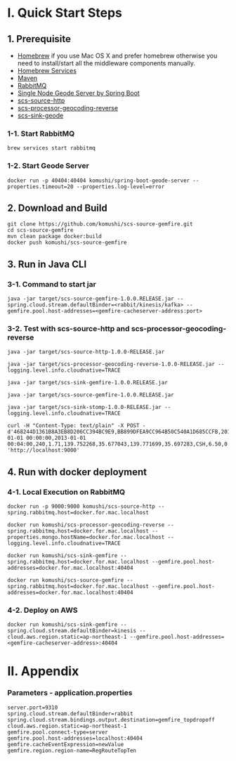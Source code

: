 # I. Quick Start Steps 
## 1. Prerequisite

* [Homebrew](http://brew.sh/) if you use Mac OS X and prefer homebrew otherwise you need to install/start all the middleware components manually.
* [Homebrew Services](https://github.com/Homebrew/homebrew-services)
* [Maven](http://brewformulas.org/Maven)
* [RabbitMQ](http://brewformulas.org/Rabbitmq)
* [Single Node Geode Server by Spring Boot](https://github.com/komushi/spring-boot-Geode-server)
* [scs-source-http](https://github.com/komushi/scs-source-http)
* [scs-processor-geocoding-reverse](https://github.com/komushi/scs-processor-geocoding-reverse)
* [scs-sink-geode](https://github.com/komushi/scs-sink-geode)

### 1-1. Start RabbitMQ
```
brew services start rabbitmq
```

### 1-2. Start Geode Server
```
docker run -p 40404:40404 komushi/spring-boot-geode-server --properties.timeout=20 --properties.log-level=error
```

## 2. Download and Build

```
git clone https://github.com/komushi/scs-source-gemfire.git
cd scs-source-gemfire
mvn clean package docker:build
docker push komushi/scs-source-gemfire
```


## 3. Run in Java CLI
### 3-1. Command to start jar
```
java -jar target/scs-source-gemfire-1.0.0.RELEASE.jar --spring.cloud.stream.defaultBinder=<rabbit/kinesis/kafka> --gemfire.pool.host-addresses=<gemfire-cacheserver-address:port>
```

### 3-2. Test with scs-source-http and scs-processor-geocoding-reverse
```
java -jar target/scs-source-http-1.0.0-RELEASE.jar

java -jar target/scs-processor-geocoding-reverse-1.0.0-RELEASE.jar --logging.level.info.cloudnative=TRACE

java -jar target/scs-sink-gemfire-1.0.0.RELEASE.jar

java -jar target/scs-source-gemfire-1.0.0.RELEASE.jar

java -jar target/scs-sink-stomp-1.0.0-RELEASE.jar --logging.level.info.cloudnative=TRACE

curl -H "Content-Type: text/plain" -X POST -d'468244D1361B8A3EB8D206CC394BC9E9,BB899DFEA9CC964B50C540A1D685CCFB,2013-01-01 00:00:00,2013-01-01 00:04:00,240,1.71,139.752268,35.677043,139.771699,35.697283,CSH,6.50,0.50,0.50,0.00,0.00,7.50' 'http://localhost:9000'
```

## 4. Run with docker deployment
### 4-1. Local Execution on RabbitMQ
```
docker run -p 9000:9000 komushi/scs-source-http --spring.rabbitmq.host=docker.for.mac.localhost

docker run komushi/scs-processor-geocoding-reverse --spring.rabbitmq.host=docker.for.mac.localhost --properties.mongo.hostName=docker.for.mac.localhost --logging.level.info.cloudnative=TRACE

docker run komushi/scs-sink-gemfire --spring.rabbitmq.host=docker.for.mac.localhost --gemfire.pool.host-addresses=docker.for.mac.localhost:40404 

docker run komushi/scs-source-gemfire --spring.rabbitmq.host=docker.for.mac.localhost --gemfire.pool.host-addresses=docker.for.mac.localhost:40404  
```

### 4-2. Deploy on AWS
```
docker run komushi/scs-sink-gemfire --spring.cloud.stream.defaultBinder=kinesis --cloud.aws.region.static=ap-northeast-1 --gemfire.pool.host-addresses=<gemfire-cacheserver-address>:40404 
```

# II. Appendix
### Parameters - application.properties
```
server.port=9310
spring.cloud.stream.defaultBinder=rabbit
spring.cloud.stream.bindings.output.destination=gemfire_topdropoff
cloud.aws.region.static=ap-northeast-1
gemfire.pool.connect-type=server
gemfire.pool.host-addresses=localhost:40404
gemfire.cacheEventExpression=newValue
gemfire.region.region-name=RegRouteTopTen
```
